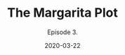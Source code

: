 ---
#NOTES: don't use "#" or ":" those mess with the code
# What is the name of the episode?
title: The Margarita Plot
# What is the subtotitle of the episode? this will show up in the
subtitle: Episode 3.

# NO CHANGE don't change this 
#VVVVVVVVVVVVVVVVVVVVVVVVVVVVVVVVVVVVVVVVVVVVVVV
layout: default
comments: true

# Add +1 to the latest episode. This controls where in the grid the episode will show up
#e.g if the latest episode is number 8, this episode should be number 9
modal-id: 3
# Creation date
date: 2020-03-22
#main image. image should go in img/portfolio
img: margarita.png
#thumbnail image. image should go in img/portfolio
thumbnail: default-thumbnail.png
#description of the image when hoving over, useful to the visually impaired
alt:
#date that will be displayed
project-date: Mar 2020
#who participated?
guests: Browder - Matt - Tom - Paul
#noir, sci-fi and such
genre: Noir

description: This week on the Offer, it's genre week. Join us as dive into the dark world of noir, with an experiment in live foley. Guests:Ben Browder ThompsonMatthew Lovelaceand ft Tom Szyszko doing live improvised foley The Margarita Plot:/ the Offer goes deep into a world swirling with conspiracy and cold drinks. Follow Sunny Johnny, Cynthia, Agent Thompson Johnson and others as they try to navigate the dark underworld they find themselves locked in and try to come out in one piece on the other side, and maybe learn a thing or two in the process... or at least how to make a decent margarita

#link to the individual episodes in each platform
spoti-link: https://open.spotify.com/episode/4wNlMBWwi8hsDMH1Mcokmb
apple-link: https://podcasts.apple.com/us/podcast/forgive-or-end-the-world-the-offer-episode-2/id1501625817?i=1000468447930
tunein-link: https://tunein.com/podcasts/Comedy-Podcasts/The-Offer-p1300957/?topicId=140283371
switcher-link: https://www.stitcher.com/podcast/the-offer-an-improv-podcast/e/68200450

---